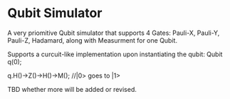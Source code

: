 # Qubit Simulator
A very priomitive Qubit simulator that supports 4 Gates: Pauli-X, Pauli-Y, Pauli-Z, Hadamard, along with Measurment for one Qubit.

Supports a curcuit-like implementation upon instantiating the qubit:
Qubit q(0);

q.H()->Z()->H()->M(); //|0> goes to |1>

TBD whether more will be added or revised.
